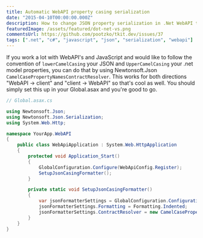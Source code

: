```yaml
---
title: Automatic WebAPI property casing serialization
date: "2015-04-10T00:00:00.000Z"
description: How to change JSON property serialization in .Net WebAPI to lowerCamelCase?
featuredImage: /assets/featured/dot-net-vs.png
commentsUrl: https://github.com/pootzko/tkit.dev/issues/37
tags: [".net", "c#", "javascript", "json", "serialization", "webapi"]
---
```


If you work a lot with WebAPI's and JavaScript and would like to follow the convention of `lowerCamelCasing` your JSON and `UpperCamelCasing` your .net model properties, you can do that by using Newtonsoft.Json `CamelCasePropertyNamesContractResolver`. This works for both directions "WebAPI -> client" and "client -> WebAPI" so that's cool as well. You should simply set this up in your Global.asax and you're good to go.

```cs
// Global.asax.cs

using Newtonsoft.Json;
using Newtonsoft.Json.Serialization;
using System.Web.Http;

namespace YourApp.WebAPI
{
    public class WebApiApplication : System.Web.HttpApplication
    {
        protected void Application_Start()
        {
            GlobalConfiguration.Configure(WebApiConfig.Register);
            SetupJsonCasingFormatter();
        }

        private static void SetupJsonCasingFormatter()
        {
            var jsonFormatterSettings = GlobalConfiguration.Configuration.Formatters.JsonFormatter.SerializerSettings;
            jsonFormatterSettings.Formatting = Formatting.Indented;
            jsonFormatterSettings.ContractResolver = new CamelCasePropertyNamesContractResolver();
        }
    }
}
```
